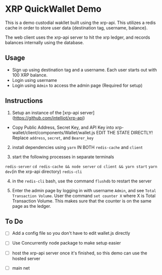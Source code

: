 # XRP QuickWallet Demo

This is a demo custodial wakllet built using the xrp-api. This utilizes a redis cache in order to store user data {destination tag, username, balance}.

The web client uses the xrp-api server to hit the xrp ledger, and records balances internally using the database. 


## Usage

- Sign up using destination tag and a username. Each user starts out with 100 XRP balance.
- Login using username 
- Login using `Admin` to access the admin page (Required for setup)

## Instructions

1. Setup an instance of the [xrp-api server] (https://github.com/intelliot/xrp-api)

- Copy Public Address, Secret Key, and API Key into xrp-wallet/client/components/Wallet/wallet.js EDIT THE STATE DIRECTLY!
Replace `address`, `secret`, and `Bearer_key`

2. install dependencies using `yarn` IN BOTH `redis-cache` and `client`

3. start the following processes in separate terminals

`redis-server`
`cd redis-cache && node server`
`cd client && yarn start`
`yarn dev`(in the xrp-api directory)
`redis-cli`

4. in the `redis-cli` bash, use the command `flushdb` to restart the server

5. Enter the admin page by logging in with username `Admin`, and see `Total Transaction Volume`. User the command `set counter X` where X is Total Transaction Volume. 
This makes sure that the counter is on the same page as the ledger.

## To Do
- [ ] Add a config file so you don't have to edit wallet.js directly
- [ ] Use Concurrently node package to make setup easier 
- [ ] host the xrp-api server once it's finished, so this demo can use the hosted server
- [ ] main net 



